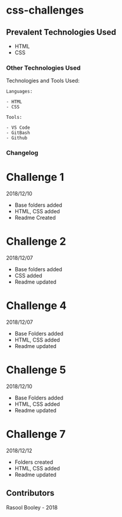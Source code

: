 # css-challenges

## Prevalent Technologies Used

 - HTML
 - CSS
 
### Other Technologies Used

Technologies and Tools Used:

```
Languages:

- HTML
- CSS

```
```
Tools:

- VS Code
- GitBash
- Github

```

### Changelog

# Challenge 1

2018/12/10
- Base folders added
- HTML, CSS added
- Readme Created

# Challenge 2

2018/12/07
- Base folders added
- CSS added
- Readme updated


# Challenge 4

2018/12/07
- Base Folders added
- HTML, CSS added
- Readme updated

# Challenge 5

2018/12/10
- Base Folders added
- HTML, CSS added
- Readme updated

# Challenge 7

2018/12/12
- Folders created
- HTML, CSS added
- Readme updated



## Contributors

Rasool Booley - 2018